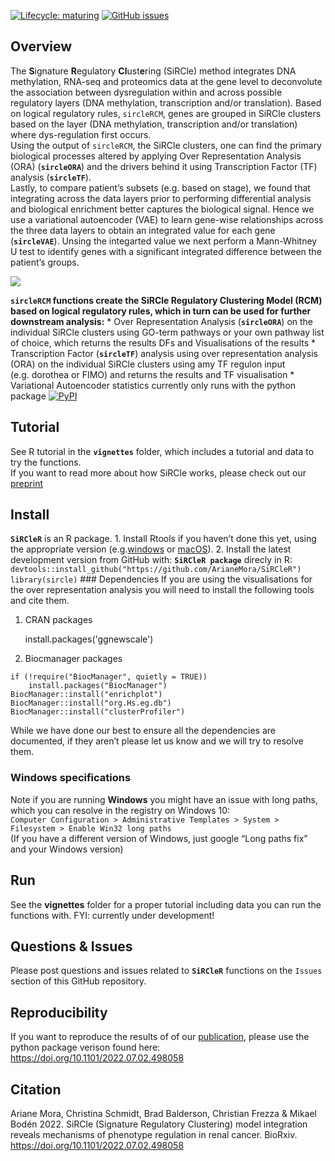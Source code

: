 
<!-- README.md is generated from README.Rmd. Please edit that file -->
<!-- badges: start -->

[![Lifecycle:
maturing](https://img.shields.io/badge/lifecycle-maturing-blue.svg)](https://www.tidyverse.org/lifecycle/#maturing)
[![GitHub
issues](https://img.shields.io/github/issues/ArianeMora/SiRCleR)](https://github.com/ArianeMora/SiRCleR/issues)
<!-- badges: end -->

## Overview

The **S**ignature **R**egulatory **Cl**ust**e**ring (SiRCle) method
integrates DNA methylation, RNA-seq and proteomics data at the gene
level to deconvolute the association between dysregulation within and
across possible regulatory layers (DNA methylation, transcription and/or
translation). Based on logical regulatory rules, `sircleRCM`, genes are
grouped in SiRCle clusters based on the layer (DNA methylation,
transcription and/or translation) where dys-regulation first occurs.  
Using the output of `sircleRCM`, the SiRCle clusters, one can find the
primary biological processes altered by applying Over Representation
Analysis (ORA) (**`sircleORA`**) and the drivers behind it using
Transcription Factor (TF) analysis (**`sircleTF`**).  
Lastly, to compare patient’s subsets (e.g. based on stage), we found
that integrating across the data layers prior to performing differential
analysis and biological enrichment better captures the biological
signal. Hence we use a variational autoencoder (VAE) to learn gene-wise
relationships across the three data layers to obtain an integrated value
for each gene (**`sircleVAE`**). Unsing the integarted value we next
perform a Mann-Whitney U test to identify genes with a significant
integrated difference between the patient’s groups.

![](https://www.biorxiv.org/content/biorxiv/early/2022/07/04/2022.07.02.498058/F6.large.jpg?width=800&height=600&carousel=1)

**`sircleRCM` functions create the SiRCle Regulatory Clustering Model
(RCM) based on logical regulatory rules, which in turn can be used for
further downstream analysis:** \* Over Representation Analysis
(**`sircleORA`**) on the individual SiRCle clusters using GO-term
pathways or your own pathway list of choice, which returns the results
DFs and Visualisations of the results \* Transcription Factor
(**`sircleTF`**) analysis using over representation analysis (ORA) on
the individual SiRCle clusters using amy TF regulon input (e.g. dorothea
or FIMO) and returns the results and TF visualisation \* Variational
Autoencoder statistics currently only runs with the python package
[![PyPI](https://img.shields.io/pypi/v/scircm)](https://pypi.org/project/scircm/)

## Tutorial

See R tutorial in the **`vignettes`** folder, which includes a tutorial
and data to try the functions.  
If you want to read more about how SiRCle works, please check out our
[preprint](https://www.biorxiv.org/content/10.1101/2022.07.02.498058v1)

## Install

**`SiRCleR`** is an R package. 1. Install Rtools if you haven’t done
this yet, using the appropriate version
(e.g.[windows](https://cran.r-project.org/bin/windows/Rtools/) or
[macOS](https://cran.r-project.org/bin/macosx/tools/)). 2. Install the
latest development version from GitHub with: **`SiRCleR package`**
direcly in R:
`devtools::install_github("https://github.com/ArianeMora/SiRCleR")     library(sircle)`
\### Dependencies If you are using the visualisations for the over
representation analysis you will need to install the following tools and
cite them.  
1. CRAN packages

    install.packages('ggnewscale')

2.  Biocmanager packages

<!-- -->

    if (!require("BiocManager", quietly = TRUE))
        install.packages("BiocManager")
    BiocManager::install("enrichplot")
    BiocManager::install("org.Hs.eg.db")
    BiocManager::install("clusterProfiler")

While we have done our best to ensure all the dependencies are
documented, if they aren’t please let us know and we will try to resolve
them.

### Windows specifications

Note if you are running **Windows** you might have an issue with long
paths, which you can resolve in the registry on Windows 10:  
`Computer Configuration > Administrative Templates > System > Filesystem > Enable Win32 long paths`  
(If you have a different version of Windows, just google “Long paths
fix” and your Windows version)

## Run

See the **vignettes** folder for a proper tutorial including data you
can run the functions with. FYI: currently under development!

## Questions & Issues

Please post questions and issues related to **`SiRCleR`** functions on
the `Issues` section of this GitHub repository.

## Reproducibility

If you want to reproduce the results of of our
[publication](https://doi.org/10.1101/2022.07.02.498058), please use the
python package verison found here:
<https://doi.org/10.1101/2022.07.02.498058>

## Citation

Ariane Mora, Christina Schmidt, Brad Balderson, Christian Frezza &
Mikael Bodén 2022. SiRCle (Signature Regulatory Clustering) model
integration reveals mechanisms of phenotype regulation in renal cancer.
BioRxiv. <https://doi.org/10.1101/2022.07.02.498058>
